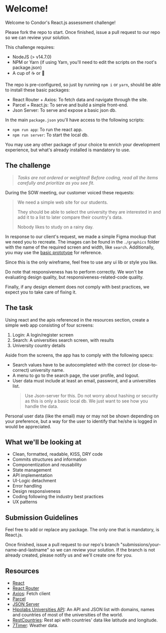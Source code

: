 # Welcome!

Welcome to Condor's React.js assessment challenge!

Please fork the repo to start. Once finished, issue a pull request to our repo so we can review your solution.

This challenge requires:

- NodeJS (> v14.7.0)
- NPM or Yarn (if using Yarn, you'll need to edit the scripts on the root's package.json)
- A cup of ☕ or 🍵

The repo is pre-configured, so just by running `npm i` or `yarn`, should be able to install these basic packages:

- React Router + Axios: To fetch data and navigate through the site.
- Parcel + React.js: To serve and build a simple front-end.
- Json Server: To serve and expose a basic json db.

In the main `package.json` you'll have access to the following scripts:

- `npm run app`: To run the react app.
- `npm run server`: To start the local db.

You may use any other package of your choice to enrich your development experience, but what's already installed is mandatory to use.

## The challenge

> _Tasks are not ordered or weighted! Before coding, read all the items carefully and prioritize as you see fit._

During the SOW meeting, our customer voiced these requests:

> We need a simple web site for our students.
>
> They should be able to select the university they are interested in and add it to a list to later compare their country's data.
>
> Nobody likes to study on a rainy day.

In response to our client's request, we made a simple Figma mockup that we need you to recreate. The images can be found in the `./graphics` folder with the name of the required screen and width, like `search`. Additionally, you may use the [basic prototype](https://www.figma.com/proto/K54hpF6ajDqzPHCQJ9xK8T/Untitled?page-id=0%3A1&node-id=3%3A694&viewport=241%2C48%2C0.25&scaling=scale-down&starting-point-node-id=3%3A694) for reference.

Since this is the only wireframe, feel free to use any ui lib or style you like.

Do note that responsiveness has to perform correctly. We won't be evaluating design quality, but responsiveness-related-code quality.

Finally, if any design element does not comply with best practices, we expect you to take care of fixing it.

## The task

Using react and the apis referenced in the resources section, create a simple web app consisting of four screens:

1. Login: A login/register screen
1. Search: A universities search screen, with results
1. University country details

Aside from the screens, the app has to comply with the following specs:

- Search values have to be autocompleted with the correct (or close-to-correct) university name.
- A menu to go to the search page, the user profile, and logout.
- User data must include at least an email, password, and a universities list.
  > Use Json-server for this. Do not worry about hashing or security as this is only a basic local db. We just want to see how you handle the data.

Personal user data (like the email) may or may not be shown depending on your preference, but a way for the user to identify that he/she is logged in would be appreciated.

## What we'll be looking at

- Clean, formatted, readable, KISS, DRY code
- Commits structures and information
- Componentization and reusability
- State management
- API implementation
- UI-Logic detachment
- Error handling
- Design responsiveness
- Coding following the industry best practices
- UX patterns

## Submission Guidelines

Feel free to add or replace any package. The only one that is mandatory, is React.js.

Once finished, issue a pull request to our repo's branch "submissions/your-name-and-lastname" so we can review your solution. If the branch is not already created, please notify us and we'll create one for you.

## Resources

- [React](https://reactjs.org/)
- [React Router](https://reactrouter.com/docs/en/v6)
- [Axios](https://axios-http.com/docs/intro): Fetch client
- [Parcel](https://parceljs.org/recipes/react/)
- [JSON Server](https://github.com/typicode/json-server#getting-started)
- [Hipolabs Universities API](https://github.com/Hipo/university-domains-list-api): An API and JSON list with domains, names and countries of most of the universities of the world.
- [RestCountries](https://restcountries.com/#api-endpoints-v3-name): Rest api with countries' data like latitude and longitude.
- [7Timer](https://github.com/Yeqzids/7timer-issues/wiki/Wiki): Weather data.

